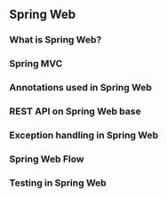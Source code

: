 
## Spring Web

### What is Spring Web?

### Spring MVC

### Annotations used in Spring Web

### REST API on Spring Web base

### Exception handling in Spring Web

### Spring Web Flow

### Testing in Spring Web

